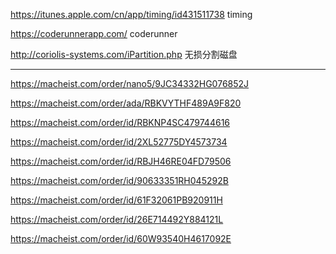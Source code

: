 https://itunes.apple.com/cn/app/timing/id431511738 timing

https://coderunnerapp.com/ coderunner

http://coriolis-systems.com/iPartition.php  无损分割磁盘

---

https://macheist.com/order/nano5/9JC34332HG076852J

https://macheist.com/order/ada/RBKVYTHF489A9F820

https://macheist.com/order/id/RBKNP4SC479744616

https://macheist.com/order/id/2XL52775DY4573734

https://macheist.com/order/id/RBJH46RE04FD79506

https://macheist.com/order/id/90633351RH045292B

https://macheist.com/order/id/61F32061PB920911H

https://macheist.com/order/id/26E714492Y884121L

https://macheist.com/order/id/60W93540H4617092E
